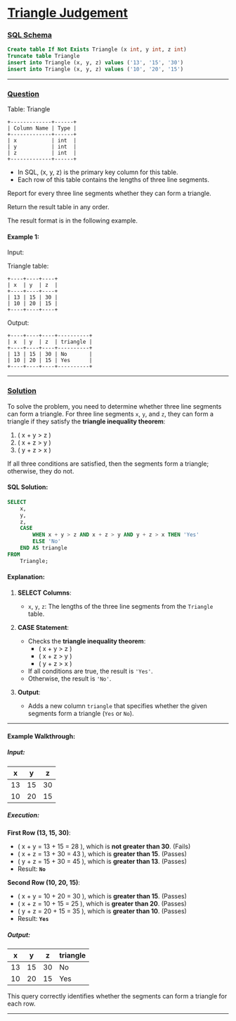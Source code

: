# [Triangle Judgement](#triangle-judgement)

### [SQL Schema](#sql-schema)
```sql
Create table If Not Exists Triangle (x int, y int, z int)
Truncate table Triangle
insert into Triangle (x, y, z) values ('13', '15', '30')
insert into Triangle (x, y, z) values ('10', '20', '15')
```

---

### [Question](#question)

Table: Triangle
```
+-------------+------+
| Column Name | Type |
+-------------+------+
| x           | int  |
| y           | int  |
| z           | int  |
+-------------+------+
```
- In SQL, (x, y, z) is the primary key column for this table.
- Each row of this table contains the lengths of three line segments.
 

Report for every three line segments whether they can form a triangle.

Return the result table in any order.

The result format is in the following example.

 

#### Example 1:

Input:

Triangle table:
```
+----+----+----+
| x  | y  | z  |
+----+----+----+
| 13 | 15 | 30 |
| 10 | 20 | 15 |
+----+----+----+
```
Output: 
```
+----+----+----+----------+
| x  | y  | z  | triangle |
+----+----+----+----------+
| 13 | 15 | 30 | No       |
| 10 | 20 | 15 | Yes      |
+----+----+----+----------+
```
---

### [Solution](#solution)

To solve the problem, you need to determine whether three line segments can form a triangle. For three line segments `x`, `y`, and `z`, they can form a triangle if they satisfy the **triangle inequality theorem**:

1. \( x + y > z \)
2. \( x + z > y \)
3. \( y + z > x \)

If all three conditions are satisfied, then the segments form a triangle; otherwise, they do not.

#### SQL Solution:

```sql
SELECT 
    x, 
    y, 
    z, 
    CASE 
        WHEN x + y > z AND x + z > y AND y + z > x THEN 'Yes'
        ELSE 'No'
    END AS triangle
FROM 
    Triangle;
```

#### Explanation:
1. **SELECT Columns**:
   - `x`, `y`, `z`: The lengths of the three line segments from the `Triangle` table.

2. **CASE Statement**:
   - Checks the **triangle inequality theorem**:
     - \( x + y > z \)
     - \( x + z > y \)
     - \( y + z > x \)
   - If all conditions are true, the result is `'Yes'`.
   - Otherwise, the result is `'No'`.

3. **Output**:
   - Adds a new column `triangle` that specifies whether the given segments form a triangle (`Yes` or `No`).

---

#### Example Walkthrough:

##### Input:

| x  | y  | z  |
|----|----|----|
| 13 | 15 | 30 |
| 10 | 20 | 15 |

##### Execution:

**First Row (13, 15, 30)**:
- \( x + y = 13 + 15 = 28 \), which is **not greater than 30**. (Fails)
- \( x + z = 13 + 30 = 43 \), which is **greater than 15**. (Passes)
- \( y + z = 15 + 30 = 45 \), which is **greater than 13**. (Passes)
- Result: **`No`**

**Second Row (10, 20, 15)**:
- \( x + y = 10 + 20 = 30 \), which is **greater than 15**. (Passes)
- \( x + z = 10 + 15 = 25 \), which is **greater than 20**. (Passes)
- \( y + z = 20 + 15 = 35 \), which is **greater than 10**. (Passes)
- Result: **`Yes`**

##### Output:

| x  | y  | z  | triangle |
|----|----|----|----------|
| 13 | 15 | 30 | No       |
| 10 | 20 | 15 | Yes      |

This query correctly identifies whether the segments can form a triangle for each row.

---
